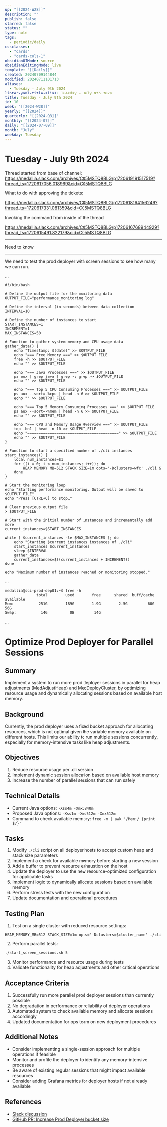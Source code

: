 ```yaml
---
up: "[[2024-W28]]"
description: ""
publish: false
starred: false
status: ""
type: note
tags:
  - periodic/daily
cssclasses:
  - "cards"
  - "cards-cols-1"
obsidianUIMode: source
obsidianEditingMode: live
template: "[[Daily]]"
created: 20240709144844
modified: 20240711101713
aliases:
  - Tuesday - July 9th 2024
linter-yaml-title-alias: Tuesday - July 9th 2024
title: Tuesday - July 9th 2024
id: 10
week: "[[2024-W28]]"
yearly: "[[2024]]"
quarterly: "[[2024-Q3]]"
monthly: "[[2024-07]]"
daily: "[[2024-07-09]]"
month: "July"
weekday: Tuesday
---
```


# Tuesday - July 9th 2024

Thread started from base of channel:  
https://medallia.slack.com/archives/C05MSTQ8BLG/p1720619191517519?thread_ts=1720617056.018969&cid=C05MSTQ8BLG

What to do with approving the tickets:

https://medallia.slack.com/archives/C05MSTQ8BLG/p1720618164156249?thread_ts=1720617331.081359&cid=C05MSTQ8BLG

Invoking the command from inside of the thread

https://medallia.slack.com/archives/C05MSTQ8BLG/p1720616768944929?thread_ts=1720615491.822179&cid=C05MSTQ8BLG

---

Need to know

---

We need to test the prod deployer with screen sessions to see how many we can run.

…

```
#!/bin/bash

# Define the output file for the monitoring data
OUTPUT_FILE="performance_monitoring.log"

# Define the interval (in seconds) between data collection
INTERVAL=10

# Define the number of instances to start
START_INSTANCES=1
INCREMENT=1
MAX_INSTANCES=50

# Function to gather system memory and CPU usage data
gather_data() {
    echo "Timestamp: $(date)" >> $OUTPUT_FILE
    echo "=== Free Memory ===" >> $OUTPUT_FILE
    free -h >> $OUTPUT_FILE
    echo "" >> $OUTPUT_FILE

    echo "=== Java Processes ===" >> $OUTPUT_FILE
    ps aux | grep java | grep -v grep >> $OUTPUT_FILE
    echo "" >> $OUTPUT_FILE

    echo "=== Top 5 CPU Consuming Processes ===" >> $OUTPUT_FILE
    ps aux --sort=-%cpu | head -n 6 >> $OUTPUT_FILE
    echo "" >> $OUTPUT_FILE

    echo "=== Top 5 Memory Consuming Processes ===" >> $OUTPUT_FILE
    ps aux --sort=-%mem | head -n 6 >> $OUTPUT_FILE
    echo "" >> $OUTPUT_FILE

    echo "=== CPU and Memory Usage Overview ===" >> $OUTPUT_FILE
    top -bn1 | head -n 10 >> $OUTPUT_FILE
    echo "=========================================" >> $OUTPUT_FILE
    echo "" >> $OUTPUT_FILE
}

# Function to start a specified number of ./cli instances
start_instances() {
    local num_instances=$1
    for ((i = 0; i < num_instances; i++)); do
        HEAP_MEMORY_MB=512 STACK_SIZE=1m opts='-Dclusters=wfc' ./cli &
    done
}

# Start the monitoring loop
echo "Starting performance monitoring. Output will be saved to $OUTPUT_FILE"
echo "Press [CTRL+C] to stop…"

# Clear previous output file
> $OUTPUT_FILE

# Start with the initial number of instances and incrementally add more
current_instances=$START_INSTANCES

while [ $current_instances -le $MAX_INSTANCES ]; do
    echo "Starting $current_instances instances of ./cli"
    start_instances $current_instances
    sleep $INTERVAL
    gather_data
    current_instances=$((current_instances + INCREMENT))
done

echo "Maximum number of instances reached or monitoring stopped."
```

…

```
medallia@sci-prod-dep01:~$ free -h
              total        used        free      shared  buff/cache   available
Mem:           251G        189G        1.9G        2.5G         60G         56G
Swap:           14G          0B         14G
```



…


# Optimize Prod Deployer for Parallel Sessions


## Summary
Implement a system to run more prod deployer sessions in parallel for heap adjustments (MedAdjustHeap) and MecDeployCluster, by optimizing resource usage and dynamically allocating sessions based on available host memory.

## Background
Currently, the prod deployer uses a fixed bucket approach for allocating resources, which is not optimal given the variable memory available on different hosts. This limits our ability to run multiple sessions concurrently, especially for memory-intensive tasks like heap adjustments.

## Objectives
1. Reduce resource usage per .cli session
2. Implement dynamic session allocation based on available host memory
3. Increase the number of parallel sessions that can run safely

## Technical Details
- Current Java options: `-Xss4m -Xmx3840m`
- Proposed Java options: `-Xss1m -Xms512m -Xmx512m`
- Command to check available memory: `free -m | awk '/Mem:/ {print $7}'`

## Tasks
1. Modify `./cli` script on all deployer hosts to accept custom heap and stack size parameters
2. Implement a check for available memory before starting a new session
3. Add a buffer to prevent resource exhaustion on the host
4. Update the deployer to use the new resource-optimized configuration for applicable tasks
5. Implement logic to dynamically allocate sessions based on available memory
6. Perform stress tests with the new configuration
7. Update documentation and operational procedures

## Testing Plan
1. Test on a single cluster with reduced resource settings:

```
HEAP_MEMORY_MB=512 STACK_SIZE=1m opts='-Dclusters=$cluster_name' ./cli
```
2. Perform parallel tests:

```
./start_screen_sessions.sh 5
```
3. Monitor performance and resource usage during tests
4. Validate functionality for heap adjustments and other critical operations

## Acceptance Criteria
1. Successfully run more parallel prod deployer sessions than currently possible
2. No degradation in performance or reliability of deployer operations
3. Automated system to check available memory and allocate sessions accordingly
4. Updated documentation for ops team on new deployment procedures

## Additional Notes
- Consider implementing a single-session approach for multiple operations if feasible
- Monitor and profile the deployer to identify any memory-intensive processes
- Be aware of existing regular sessions that might impact available resources
- Consider adding Grafana metrics for deployer hosts if not already available

## References
- [Slack discussion](https://medallia.slack.com/archives/D02AL0JN0BB/p1720648304241379?thread_ts=1720646972.396389&cid=D02AL0JN0BB)
- [GitHub PR: Increase Prod Deployer bucket size](https://github.medallia.com/medallia/configuration/pull/22061)
